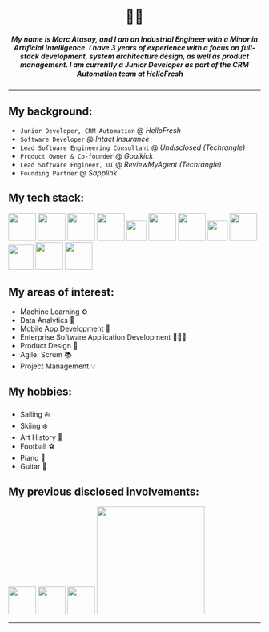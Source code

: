 
<h1 align="center">
<br>
 👋🏻

<h5 align="center">
My name is <b>Marc Atasoy</b>, and I am an Industrial Engineer with a Minor in Artificial Intelligence. I have 3 years of experience with a focus on full-stack development, system architecture design, as well as product management. I am currently a Junior Developer as part of the CRM Automation team at HelloFresh <img width="15" src="https://wowmedianetwork.com/wp-content/uploads/2020/08/Hello-Fresh-2048x1854.png"></h5>

-----------

## My background:
* `Junior Developer, CRM Automation` @ *HelloFresh*
* `Software Developer` @ *Intact Insurance*
* `Lead Software Engineering Consultant` @ *Undisclosed (Techrangle)*
* `Product Owner & Co-founder` @ *Goalkick*
* `Lead Software Engineer, UI` @ *ReviewMyAgent (Techrangle)*
* `Founding Partner` @ *Sapplink*

## My tech stack:

 [<img width="55" src="https://upload.wikimedia.org/wikipedia/commons/c/cf/Angular_full_color_logo.svg">](https://angular.io/)
 [<img width="55" src="https://upload.wikimedia.org/wikipedia/commons/9/99/Unofficial_JavaScript_logo_2.svg">](https://www.javascript.com/)
 [<img width="55" src="https://upload.wikimedia.org/wikipedia/commons/c/c3/Python-logo-notext.svg">](https://www.python.org/)
 <img width="55" src="https://upload.wikimedia.org/wikipedia/commons/6/61/HTML5_logo_and_wordmark.svg">
  <img width="40" src="https://upload.wikimedia.org/wikipedia/commons/d/d5/CSS3_logo_and_wordmark.svg">
 [<img width="55" src="https://upload.wikimedia.org/wikipedia/commons/b/b2/Bootstrap_logo.svg">](https://getbootstrap.com/)
 [<img width="55" src="https://upload.wikimedia.org/wikipedia/commons/d/d9/Node.js_logo.svg">](https://nodejs.org/en/)
 [<img width="40" src="https://upload.wikimedia.org/wikipedia/commons/e/e9/Jenkins_logo.svg">](https://www.jenkins.io/)
 [<img width="55" src="https://upload.wikimedia.org/wikipedia/commons/9/95/Vue.js_Logo_2.svg">](https://vuejs.org/)
 [<img width="50" src="https://cdn.icon-icons.com/icons2/2699/PNG/512/atlassian_jira_logo_icon_170511.png">](https://www.atlassian.com/software/jira)
 [<img width="55" src="https://believemy.com/uploads/ee57727072f707a5ded8f633df86def8_83ad366df58d43e1147bb711e8c8768c.png">](https://nextjs.org/)
 [<img width="55" src="https://upload.wikimedia.org/wikipedia/commons/d/d5/Tailwind_CSS_Logo.svg">](https://tailwindcss.com/)

 


## My areas of interest:

* Machine Learning ⚙️
* Data Analytics 🧪
* Mobile App Development 📱 
* Enterprise Software Application Development 👨🏻‍💻
* Product Design 🥽
* Agile: Scrum 📚
* Project Management 💡



## My hobbies:
* Sailing ⛵
* Skiing ❄️
* Art History 🎨 
* Football ⚽️
* Piano 🎹
* Guitar 🎸


## My previous disclosed involvements:
 [<img width="55" src="https://argalleria.com/assets/logo.png">](https://www.instagram.com/ar.t.app/)
 [<img width="55" src="https://sapplink.ca/assets/logo@2x.png">](https://sapplink.ca)
  [<img width="55" src="https://github.com/marcmerih/smart-route-appstatic/blob/master/back-end/smart_route/smart_route/static/frontend/src/assets/logo.png?raw=true">](http://npka-cgi-npapdev.inago.co.jp:9002/route/)
 [<img width="215" src="https://reviewmyagent.ca/assets/logo-footer.svg">](https://reviewmyagent.ca/#/home)

-----------
